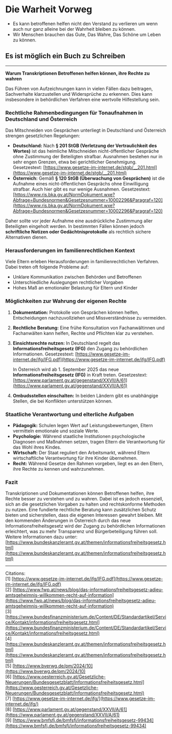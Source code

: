 # Die Warheit Vorweg

- Es kann betroffenen helfen nicht den Verstand zu verlieren um wenn auch nur ganz alleine bei der Wahrheit bleiben zu können.
- Wir Menschen brauchen das Gute, Das Wahre, Das Schöne um Leben zu können.

## Es ist möglich ein Buch zu Schreiben

---

**Warum Transkriptionen Betroffenen helfen können, ihre Rechte zu wahren**

Das Führen von Aufzeichnungen kann in vielen Fällen dazu beitragen, Sachverhalte klarzustellen und Widersprüche zu erkennen. Dies kann insbesondere in behördlichen Verfahren eine wertvolle Hilfestellung sein.

### **Rechtliche Rahmenbedingungen für Tonaufnahmen in Deutschland und Österreich**

Das Mitschneiden von Gesprächen unterliegt in Deutschland und Österreich strengen gesetzlichen Regelungen:

- **Deutschland:** Nach **§ 201 StGB (Verletzung der Vertraulichkeit des Wortes)** ist das heimliche Mitschneiden nicht-öffentlicher Gespräche ohne Zustimmung der Beteiligten strafbar. Ausnahmen bestehen nur in sehr engen Grenzen, etwa bei gerichtlicher Genehmigung. Gesetzestext: [https://www.gesetze-im-internet.de/stgb/__201.html](https://www.gesetze-im-internet.de/stgb/__201.html)
- **Österreich:** Gemäß **§ 120 StGB (Überwachung von Gesprächen)** ist die Aufnahme eines nicht-öffentlichen Gesprächs ohne Einwilligung strafbar. Auch hier gibt es nur wenige Ausnahmen. Gesetzestext: [https://www.ris.bka.gv.at/NormDokument.wxe?Abfrage=Bundesnormen&Gesetzesnummer=10002296&Paragraf=120](https://www.ris.bka.gv.at/NormDokument.wxe?Abfrage=Bundesnormen&Gesetzesnummer=10002296&Paragraf=120)

Daher sollte vor jeder Aufnahme eine ausdrückliche Zustimmung aller Beteiligten eingeholt werden. In bestimmten Fällen können jedoch **schriftliche Notizen oder Gedächtnisprotokolle** als rechtlich sichere Alternativen dienen.

### **Herausforderungen im familienrechtlichen Kontext**

Viele Eltern erleben Herausforderungen in familienrechtlichen Verfahren. Dabei treten oft folgende Probleme auf:

- Unklare Kommunikation zwischen Behörden und Betroffenen
- Unterschiedliche Auslegungen rechtlicher Vorgaben
- Hohes Maß an emotionaler Belastung für Eltern und Kinder

### **Möglichkeiten zur Wahrung der eigenen Rechte**

1. **Dokumentation:** Protokolle von Gesprächen können helfen, Entscheidungen nachzuvollziehen und Missverständnisse zu vermeiden.
2. **Rechtliche Beratung:** Eine frühe Konsultation von Fachanwältinnen und Fachanwälten kann helfen, Rechte und Pflichten klar zu verstehen.
3. **Einsichtsrechte nutzen:** In Deutschland regelt das **Informationsfreiheitsgesetz (IFG)** den Zugang zu behördlichen Informationen. Gesetzestext: [https://www.gesetze-im-internet.de/ifg/IFG.pdf](https://www.gesetze-im-internet.de/ifg/IFG.pdf)

   In Österreich wird ab 1. September 2025 das neue **Informationsfreiheitsgesetz (IFG)** in Kraft treten. Gesetzestext: [https://www.parlament.gv.at/gegenstand/XXVII/A/61](https://www.parlament.gv.at/gegenstand/XXVII/A/61)
4. **Ombudsstellen einschalten:** In beiden Ländern gibt es unabhängige Stellen, die bei Konflikten unterstützen können.

### **Staatliche Verantwortung und elterliche Aufgaben**

- **Pädagogik:** Schulen legen Wert auf Leistungsbewertungen, Eltern vermitteln emotionale und soziale Werte.
- **Psychologie:** Während staatliche Institutionen psychologische Diagnosen und Maßnahmen setzen, tragen Eltern die Verantwortung für das Wohl ihres Kindes.
- **Wirtschaft:** Der Staat reguliert den Arbeitsmarkt, während Eltern wirtschaftliche Verantwortung für ihre Kinder übernehmen.
- **Recht:** Während Gesetze den Rahmen vorgeben, liegt es an den Eltern, ihre Rechte zu kennen und wahrzunehmen.

### **Fazit**

Transkriptionen und Dokumentationen können Betroffenen helfen, ihre Rechte besser zu verstehen und zu wahren. Dabei ist es jedoch essenziell, sich an die gesetzlichen Vorgaben zu halten und rechtskonforme Methoden zu nutzen. Eine fundierte rechtliche Beratung kann zusätzlichen Schutz bieten und sicherstellen, dass die eigenen Interessen gewahrt bleiben. Mit den kommenden Änderungen in Österreich durch das neue Informationsfreiheitsgesetz wird der Zugang zu behördlichen Informationen erleichtert, was zu mehr Transparenz und Bürgerbeteiligung führen soll. Weitere Informationen dazu unter: [https://www.bundeskanzleramt.gv.at/themen/informationsfreiheitsgesetz.html](https://www.bundeskanzleramt.gv.at/themen/informationsfreiheitsgesetz.html)

---
Citations:  
[1] [https://www.gesetze-im-internet.de/ifg/IFG.pdf](https://www.gesetze-im-internet.de/ifg/IFG.pdf)  
[2] [https://www.fwp.at/news/blog/das-informationsfreiheitsgesetz-adieu-amtsgeheimnis-willkommen-recht-auf-information](https://www.fwp.at/news/blog/das-informationsfreiheitsgesetz-adieu-amtsgeheimnis-willkommen-recht-auf-information)  
[3] [https://www.bundesfinanzministerium.de/Content/DE/Standardartikel/Service/Kontakt/informationsfreiheitsgesetz.html](https://www.bundesfinanzministerium.de/Content/DE/Standardartikel/Service/Kontakt/informationsfreiheitsgesetz.html)  
[4] [https://www.bundeskanzleramt.gv.at/themen/informationsfreiheitsgesetz.html](https://www.bundeskanzleramt.gv.at/themen/informationsfreiheitsgesetz.html)  
[5] [https://www.bverwg.de/pm/2024/10](https://www.bverwg.de/pm/2024/10)  
[6] [https://www.oesterreich.gv.at/Gesetzliche-Neuerungen/Bundesgesetzblatt/Informationsfreiheitsgesetz.html](https://www.oesterreich.gv.at/Gesetzliche-Neuerungen/Bundesgesetzblatt/Informationsfreiheitsgesetz.html)  
[7] [https://www.gesetze-im-internet.de/ifg/](https://www.gesetze-im-internet.de/ifg/)  
[8] [https://www.parlament.gv.at/gegenstand/XXVII/A/61](https://www.parlament.gv.at/gegenstand/XXVII/A/61)  
[9] [https://www.bmfsfj.de/bmfsfj/informationsfreiheitsgesetz-99434](https://www.bmfsfj.de/bmfsfj/informationsfreiheitsgesetz-99434)  
